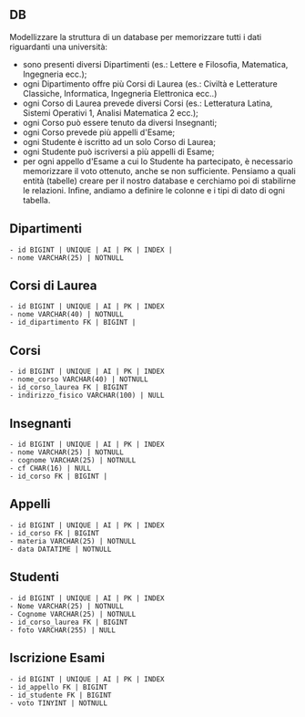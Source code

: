 ## DB


Modellizzare la struttura di un database per memorizzare tutti i dati riguardanti una università:
- sono presenti diversi Dipartimenti (es.: Lettere e Filosofia, Matematica, Ingegneria ecc.);
- ogni Dipartimento offre più Corsi di Laurea (es.: Civiltà e Letterature Classiche, Informatica, Ingegneria Elettronica ecc..)
- ogni Corso di Laurea prevede diversi Corsi (es.: Letteratura Latina, Sistemi Operativi 1, Analisi Matematica 2 ecc.);
- ogni Corso può essere tenuto da diversi Insegnanti;
- ogni Corso prevede più appelli d'Esame;
- ogni Studente è iscritto ad un solo Corso di Laurea;
- ogni Studente può iscriversi a più appelli di Esame;
- per ogni appello d'Esame a cui lo Studente ha partecipato, è necessario memorizzare il voto ottenuto, anche se non sufficiente.
Pensiamo a quali entità (tabelle) creare per il nostro database e cerchiamo poi di stabilirne le relazioni. Infine, andiamo a definire le colonne e i tipi di dato di ogni tabella.


## Dipartimenti

    - id BIGINT | UNIQUE | AI | PK | INDEX | 
    - nome VARCHAR(25) | NOTNULL

## Corsi di Laurea
    - id BIGINT | UNIQUE | AI | PK | INDEX
    - nome VARCHAR(40) | NOTNULL
    - id_dipartimento FK | BIGINT | 

## Corsi
    - id BIGINT | UNIQUE | AI | PK | INDEX
    - nome_corso VARCHAR(40) | NOTNULL
    - id_corso_laurea FK | BIGINT 
    - indirizzo_fisico VARCHAR(100) | NULL


## Insegnanti
    - id BIGINT | UNIQUE | AI | PK | INDEX
    - nome VARCHAR(25) | NOTNULL
    - cognome VARCHAR(25) | NOTNULL
    - cf CHAR(16) | NULL
    - id_corso FK | BIGINT | 


## Appelli

    - id BIGINT | UNIQUE | AI | PK | INDEX
    - id_corso FK | BIGINT 
    - materia VARCHAR(25) | NOTNULL
    - data DATATIME | NOTNULL

## Studenti

    - id BIGINT | UNIQUE | AI | PK | INDEX
    - Nome VARCHAR(25) | NOTNULL
    - Cognome VARCHAR(25) | NOTNULL
    - id_corso_laurea FK | BIGINT 
    - foto VARCHAR(255) | NULL

## Iscrizione Esami

    - id BIGINT | UNIQUE | AI | PK | INDEX
    - id_appello FK | BIGINT 
    - id_studente FK | BIGINT 
    - voto TINYINT | NOTNULL




